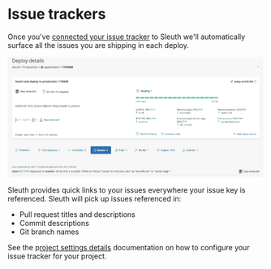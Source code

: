 # Issue trackers

Once you've [connected your issue tracker](../../integrations-1/issue-trackers/) to Sleuth we'll automatically surface all the issues you are shipping in each deploy.

![](../../.gitbook/assets/119fd88-sleuth-2021-02-04-14-52-25.png)

Sleuth provides quick links to your issues everywhere your issue key is referenced. Sleuth will pick up issues referenced in:

* Pull request titles and descriptions
* Commit descriptions
* Git branch names

See the p[roject settings details](../../settings/project/details.md) documentation on how to configure your issue tracker for your project.
